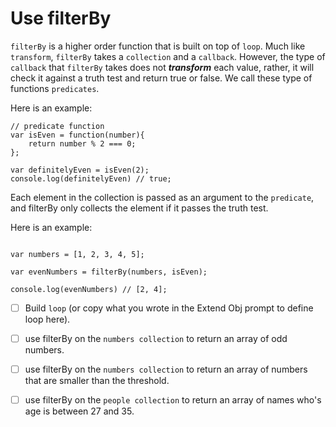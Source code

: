 # Use filterBy

`filterBy` is a higher order function that is built on top of `loop`. Much like `transform`, `filterBy` takes a `collection` and a `callback`. However, the type of `callback` that `filterBy` takes does not ***transform*** each value, rather, it will check it against a truth test and return true or false. We call these type of functions `predicates`.

Here is an example:

```
// predicate function
var isEven = function(number){
    return number % 2 === 0;
};

var definitelyEven = isEven(2);
console.log(definitelyEven) // true;

```

Each element in the collection is passed as an argument to the `predicate`, and filterBy only collects the element if it passes the truth test.

Here is an example:

```

var numbers = [1, 2, 3, 4, 5];

var evenNumbers = filterBy(numbers, isEven);

console.log(evenNumbers) // [2, 4];

```
* [ ] Build `loop` (or copy what you wrote in the Extend Obj prompt to define loop here).

* [ ] use filterBy on the `numbers collection` to return an array of odd numbers.

* [ ] use filterBy on the `numbers collection` to return an array of numbers that are smaller than the threshold.

* [ ] use filterBy on the `people collection` to return an array of names who's age is between 27 and 35.